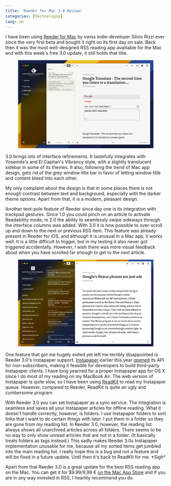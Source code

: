 ```yaml
---
title: 'Reeder for Mac 3.0 Review'
categories: [Technologie]
lang: en
---
```


I have been using [Reeder for Mac](http://reederapp.com/mac/) by swiss indie-developer Silvio Rizzi ever since the very first beta and bought it right on its first day on sale. Back then it was the most well-designed RSS reading app availiable for the Mac and with this week's free 3.0 update, it still holds that title. 

<figure><img src='/images/reeder30.png' /><figcaption></figcaption></figure>

3.0 brings lots of interface refinements. It tastefully integrates with Yosemite's and El Capitan's Vibrancy style, with a slightly translucent sidebar in some of its themes. It also, following the trend of Mac app design, gets rid of the grey window title bar in favor of letting window title and content bleed into each other. 

My only complaint about the design is that in some places there is not enough contrast between text and background, especially with the darker theme options. Apart from that, it is a modern, pleasant design. 

Another tent-pole feature of Reeder since day one is its integration with trackpad gestures. Since 1.0 you could pinch on an article to activate Readability mode; in 2.0 the ability to seamlessly swipe sideways through the interface columns was added. With 3.0 it is now possible to over-scroll up and down to the next or previous RSS item. This feature was already present in Reeder for iOS, and although it is unusual in a Mac app, it works well. It is a little difficult to trigger, but in my testing it also never got triggered accidentally. However, I wish there was more visual feedback about when you have scrolled far enough to get to the next article.

<figure><img src='/images/reeder302.png' /><figcaption></figcaption></figure>

One feature that got me hugely exited yet left me terribly disappointed is Reeder 3.0's Instapaper support. [Instapaper](https://www.instapaper.com/) earlier this year [opened](http://blog.instapaper.com/post/121774203371) its API for non-subscribers, making it feasible for developers to build third-party Instapaper clients. I have long yearned for a proper Instapaper app for OS X since I do most of my reading on my MacBook Air. The web version of Instapaper is quite slow, so I have been using [ReadKit](http://readkitapp.com/) to read my Instapaper queue. However, compared to Reeder, ReadKit is quite an ugly and cumbersome program. 

With Reeder 3.0 you can set Instapaper as a sync service. The Integration is seamless and saves all your Instapaper articles for offline reading. What it doesn't handle correctly, however, is folders. I use Instapaper folders to sort links that I want to do certain things with later. I put them in a folder so they are gone from my reading list. In Reeder 3.0, however, the reading list always shows all unarchived articles across all folders. There seems to be no way to only show unread articles that are not in a folder. (It basically treats folders as tags instead.) This sadly makes Reeder 3.0s Instapaper implementation unusable for me, because all my sorted items get jumbled into the main reading list. I really hope this is a bug and not a feature and will be fixed in a future update. Until then it's back to ReadKit for me. \*Sigh\*

Apart from that Reeder 3.0 is a great update for the best RSS reading app on the Mac. You can get it for $9.99/9,99 € [on the Mac App Store](https://itunes.apple.com/us/app/reeder-3/id880001334?ls=1&mt=12) and if you are in any way invested in RSS, I heartily recommend you do. 